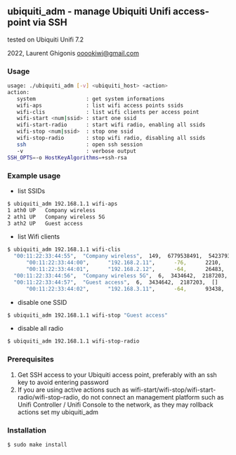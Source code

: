 ## ubiquiti_adm - manage Ubiquiti Unifi access-point via SSH

tested on Ubiquiti Unifi 7.2

2022, Laurent Ghigonis <ooookiwi@gmail.com>

### Usage

```bash
usage: ./ubiquiti_adm [-v] <ubiquiti_host> <action>
action:
   system                : get system informations
   wifi-aps              : list wifi access points ssids
   wifi-clis             : list wifi clients per access point
   wifi-start <num|ssid> : start one ssid
   wifi-start-radio      : start wifi radio, enabling all ssids
   wifi-stop <num|ssid>  : stop one ssid
   wifi-stop-radio       : stop wifi radio, disabling all ssids
   ssh                   : open ssh session
   -v                    : verbose output
SSH_OPTS=-o HostKeyAlgorithms=+ssh-rsa
```

### Example usage

* list SSIDs

```bash
$ ubiquiti_adm 192.168.1.1 wifi-aps
1 ath0 UP   Company wireless
2 ath1 UP   Company wireless 5G
3 ath2 UP   Guest access
```

* list Wifi clients
```bash
$ ubiquiti_adm 192.168.1.1 wifi-clis
  "00:11:22:33:44:55",  "Company wireless",  149,  6779538491,  5423793449,  [
      "00:11:22:33:44:00",      "192.168.2.11",      -76,      2210,      4,      361792,      229603,      "pipounette"
      "00:11:22:33:44:01",      "192.168.2.12",      -64,      26483,      8,      212150812,      74231234,      "PC-392"
  "00:11:22:33:44:56",  "Company wireless 5G",  6,  3434642,  2187203,  []
  "00:11:22:33:44:57",  "Guest access",  6,  3434642,  2187203,  []
      "00:11:22:33:44:02",      "192.168.3.11",      -64,      93438,      8,      194304983,      93434333,      "iphone"
```

* disable one SSID

```bash
$ ubiquiti_adm 192.168.1.1 wifi-stop "Guest access"
```

* disable all radio

```bash
$ ubiquiti_adm 192.168.1.1 wifi-stop-radio
```

### Prerequisites

1. Get SSH access to your Ubiquiti access point, preferably with an ssh key to avoid entering password
2. If you are using active actions such as wifi-start/wifi-stop/wifi-start-radio/wifi-stop-radio, do not connect an management platform such as Unifi Controller / Unifi Console to the network, as they may rollback actions set my ubiquiti_adm

### Installation

```bash
$ sudo make install
```
